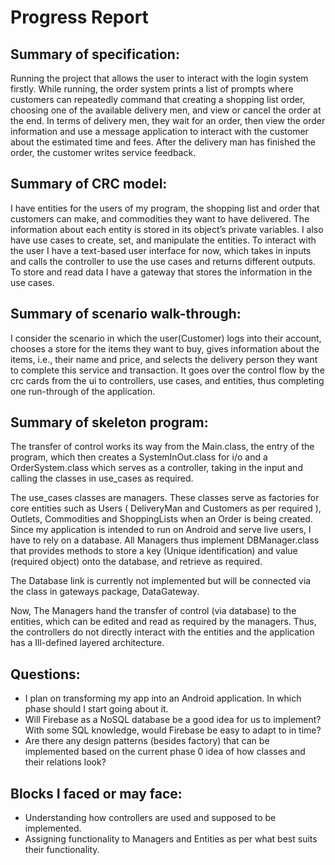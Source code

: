 # Progress Report

## Summary of specification: 
Running the project that allows the user to interact with the login system firstly. While running, the order system prints a list of prompts where customers can repeatedly command that creating a shopping list order, choosing one of the available delivery men, and view or cancel the order at the end. In terms of delivery men, they wait for an order, then view the order information and use a message application to interact with the customer about the estimated time and fees. After the delivery man has finished the order, the customer writes service feedback.

## Summary of CRC model:
I have entities for the users of my program, the shopping list and order that customers can make, and commodities they want to have delivered. The information about each entity is stored in its object’s private variables. I also have use cases to create, set, and manipulate the entities. To interact with the user I have a text-based user interface for now, which takes in inputs and calls the controller to use the use cases and returns different outputs. To store and read data I have a gateway that stores the information in the use cases.

## Summary of scenario walk-through:
I consider the scenario in which the user(Customer) logs into their account, chooses a store for the items they want to buy, gives information about the items, i.e., their name and price, and selects the delivery person they want to complete this service and transaction. It goes over the control flow by the crc cards from the ui to controllers, use cases, and entities, thus completing one run-through of the application.

## Summary of skeleton program:
The transfer of control works its way from the Main.class, the entry of the program, which then creates a SystemInOut.class for i/o and a OrderSystem.class which serves as a controller, taking in the input and calling the classes in use_cases as required.

The use_cases classes are managers. These classes serve as factories for core entities such as Users ( DeliveryMan and Customers as per required ), Outlets, Commodities and ShoppingLists when an Order is being created. Since my application is intended to run on Android and serve live users, I have to rely on a database. All Managers thus implement DBManager.class that provides methods to store a key (Unique identification) and value (required object) onto the database, and retrieve as required.

The Database link is currently not implemented but will be connected via the class in gateways package, DataGateway.

Now, The Managers hand the transfer of control (via database) to the entities, which can be edited and read as required by the managers. Thus, the controllers do not directly interact with the entities and the application has a Ill-defined layered architecture.

## Questions:

* I plan on transforming my app into an Android application. In which phase should I start going about it.
* Will Firebase as a NoSQL database be a good idea for us to implement? With some SQL knowledge, would Firebase be easy to adapt to in time?
* Are there any design patterns (besides factory) that can be implemented based on the current phase 0 idea of how classes and their relations look?

## Blocks I faced or may face:
* Understanding how controllers are used and supposed to be implemented.
* Assigning functionality to Managers and Entities as per what best suits their functionality.

